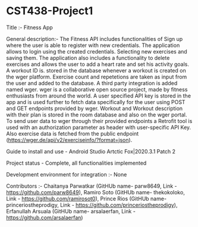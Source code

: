 # CST438-Project1

Title :- Fitness App

General description:-
The Fitness API includes functionalities of Sign up where the user is able to register with new credentials. The application allows to login using the created credentials. 
Selecting new exercises and saving them. The application also includes a functionality to delete exercises and allows the user to add a heart rate and set his activity goals. 
A workout ID is. stored in the database whenever a workout is created on the wger platform. Exercise count and repetetions are taken as input from the user and added to the database.
A third party integration is added named wger. wger is a collaborative open source project, made by fitness enthusiasts from around the world. A user specified API key is stored in the app and is used further to fetch data specifically for the user using POST and GET endpoints provided by wger. Workout and Workout description with their plan is stored in the room database and also on the wger portal. To send user data to wger through their provided endpoints a Retrofit tool is used with an authorization parameter as header with user-specific API Key. Also exercise data is fetched from the public endpoint (https://wger.de/api/v2/exerciseinfo/?format=json). 

Guide to install and use -  Android Studio Artctic Fox|2020.3.1 Patch 2

Project status - Complete, all functionalities implemented

Development environment for integration :- None

Contributors :- 
Chaitanya Parwatkar (GitHUb name- parw8649, Link - https://github.com/parw8649),
Ramiro Soto (GitHUb name- thekokoloko, Link - https://github.com/ramirosot0),
Prince Rios (GitHUb name- princeriostheprodigy, Link - https://github.com/princeriostheprodigy),
Erfanullah Arsuala (GitHUb name- arsalaerfan, Link - https://github.com/arsalaerfan)

